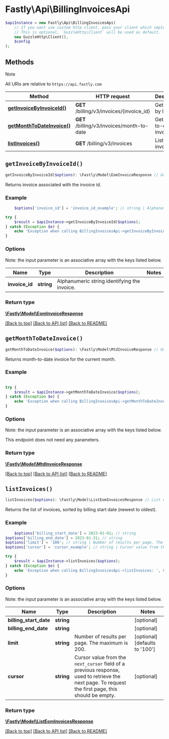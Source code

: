 # Fastly\Api\BillingInvoicesApi


```php
$apiInstance = new Fastly\Api\BillingInvoicesApi(
    // If you want use custom http client, pass your client which implements `GuzzleHttp\ClientInterface`.
    // This is optional, `GuzzleHttp\Client` will be used as default.
    new GuzzleHttp\Client(),
    $config
);
```

## Methods

> [!NOTE]
> All URIs are relative to `https://api.fastly.com`

Method | HTTP request | Description
------ | ------------ | -----------
[**getInvoiceByInvoiceId()**](BillingInvoicesApi.md#getInvoiceByInvoiceId) | **GET** /billing/v3/invoices/{invoice_id} | Get invoice by ID.
[**getMonthToDateInvoice()**](BillingInvoicesApi.md#getMonthToDateInvoice) | **GET** /billing/v3/invoices/month-to-date | Get month-to-date invoice.
[**listInvoices()**](BillingInvoicesApi.md#listInvoices) | **GET** /billing/v3/invoices | List of invoices.


## `getInvoiceByInvoiceId()`

```php
getInvoiceByInvoiceId($options): \Fastly\Model\EomInvoiceResponse // Get invoice by ID.
```

Returns invoice associated with the invoice id.

### Example
```php
    $options['invoice_id'] = 'invoice_id_example'; // string | Alphanumeric string identifying the invoice.

try {
    $result = $apiInstance->getInvoiceByInvoiceId($options);
} catch (Exception $e) {
    echo 'Exception when calling BillingInvoicesApi->getInvoiceByInvoiceId: ', $e->getMessage(), PHP_EOL;
}
```

### Options

Note: the input parameter is an associative array with the keys listed below.

Name | Type | Description  | Notes
------------- | ------------- | ------------- | -------------
**invoice_id** | **string** | Alphanumeric string identifying the invoice. |

### Return type

[**\Fastly\Model\EomInvoiceResponse**](../Model/EomInvoiceResponse.md)

[[Back to top]](#) [[Back to API list]](../../README.md#endpoints)
[[Back to README]](../../README.md)

## `getMonthToDateInvoice()`

```php
getMonthToDateInvoice($options): \Fastly\Model\MtdInvoiceResponse // Get month-to-date invoice.
```

Returns month-to-date invoice for the current month.

### Example
```php
    
try {
    $result = $apiInstance->getMonthToDateInvoice($options);
} catch (Exception $e) {
    echo 'Exception when calling BillingInvoicesApi->getMonthToDateInvoice: ', $e->getMessage(), PHP_EOL;
}
```

### Options

Note: the input parameter is an associative array with the keys listed below.

This endpoint does not need any parameters.

### Return type

[**\Fastly\Model\MtdInvoiceResponse**](../Model/MtdInvoiceResponse.md)

[[Back to top]](#) [[Back to API list]](../../README.md#endpoints)
[[Back to README]](../../README.md)

## `listInvoices()`

```php
listInvoices($options): \Fastly\Model\ListEomInvoicesResponse // List of invoices.
```

Returns the list of invoices, sorted by billing start date (newest to oldest).

### Example
```php
    $options['billing_start_date'] = 2023-01-01; // string
$options['billing_end_date'] = 2023-01-31; // string
$options['limit'] = '100'; // string | Number of results per page. The maximum is 200.
$options['cursor'] = 'cursor_example'; // string | Cursor value from the `next_cursor` field of a previous response, used to retrieve the next page. To request the first page, this should be empty.

try {
    $result = $apiInstance->listInvoices($options);
} catch (Exception $e) {
    echo 'Exception when calling BillingInvoicesApi->listInvoices: ', $e->getMessage(), PHP_EOL;
}
```

### Options

Note: the input parameter is an associative array with the keys listed below.

Name | Type | Description  | Notes
------------- | ------------- | ------------- | -------------
**billing_start_date** | **string** |  | [optional]
**billing_end_date** | **string** |  | [optional]
**limit** | **string** | Number of results per page. The maximum is 200. | [optional] [defaults to '100']
**cursor** | **string** | Cursor value from the `next_cursor` field of a previous response, used to retrieve the next page. To request the first page, this should be empty. | [optional]

### Return type

[**\Fastly\Model\ListEomInvoicesResponse**](../Model/ListEomInvoicesResponse.md)

[[Back to top]](#) [[Back to API list]](../../README.md#endpoints)
[[Back to README]](../../README.md)
